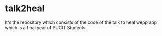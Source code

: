 # talk2heal
It's the repository which consists of the code of the talk to heal wepp app which is a final year of PUCIT Students
